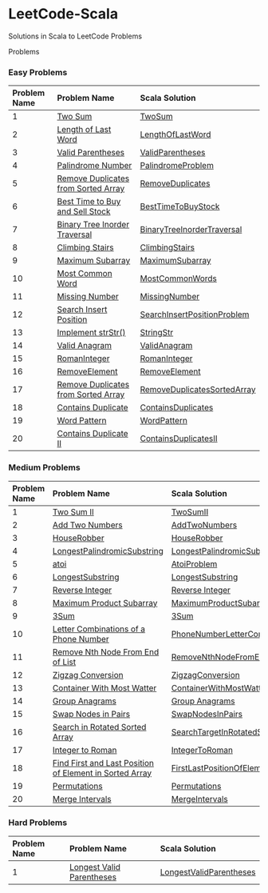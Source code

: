 # LeetCode-Scala

Solutions in Scala to LeetCode Problems

Problems

### Easy Problems

| Problem Name | Problem Name                                                                                                                         | Scala Solution                                                                                                     |
|:-------------|:-------------------------------------------------------------------------------------------------------------------------------------|:-------------------------------------------------------------------------------------------------------------------|
| 1            | [Two Sum](https://leetcode.com/problems/two-sum/)                                                                                    | [TwoSum](src/main/scala/com/leetcode/easy/TwoSum.scala)                                                            |
| 2            | [Length of Last Word](https://leetcode.com/problems/length-of-last-word/)                                                            | [LengthOfLastWord](src/main/scala/com/leetcode/easy/LengthOfLastWord.scala)                                        |
| 3            | [Valid Parentheses](https://leetcode.com/problems/valid-parentheses/)                                                                | [ValidParentheses](src/main/scala/com/leetcode/easy/ValidParentheses.scala)                                        |
| 4            | [Palindrome Number](https://leetcode.com/problems/palindrome-number/)                                                                | [PalindromeProblem](src/main/scala/com/leetcode/easy/PalindromeProblem.scala)                                      |
| 5            | [Remove Duplicates from Sorted Array](https://leetcode.com/problems/remove-duplicates-from-sorted-array/)                            | [RemoveDuplicates](src/main/scala/com/leetcode/easy/RemoveDuplicates.scala)                                        |
| 6            | [Best Time to Buy and Sell Stock](https://leetcode.com/problems/best-time-to-buy-and-sell-stock/)                                    | [BestTimeToBuyStock](src/main/scala/com/leetcode/easy/BestTimeToBuyStock.scala)                                    |
| 7            | [Binary Tree Inorder Traversal](https://leetcode.com/problems/binary-tree-inorder-traversal/)                                        | [BinaryTreeInorderTraversal](src/main/scala/com/leetcode/easy/BinaryTreeInorderTraversal.scala)                    |
| 8            | [Climbing Stairs](https://leetcode.com/problems/climbing-stairs/)                                                                    | [ClimbingStairs](src/main/scala/com/leetcode/easy/ClimbingStairs.scala)                                            |
| 9            | [Maximum Subarray](https://leetcode.com/problems/maximum-subarray/)                                                                  | [MaximumSubarray](src/main/scala/com/leetcode/easy/MaximumSubarray.scala)                                          |
| 10           | [Most Common Word](https://leetcode.com/problems/most-common-word/)                                                                  | [MostCommonWords](src/main/scala/com/leetcode/easy/MostCommonWords.scala)                                          |
| 11           | [Missing Number](https://leetcode.com/problems/missing-number/)                                                                      | [MissingNumber](src/main/scala/com/leetcode/easy/MissingNumber.scala)                                              |
| 12           | [Search Insert Position](https://leetcode.com/problems/search-insert-position/)                                                      | [SearchInsertPositionProblem](src/main/scala/com/leetcode/easy/SearchInsertPositionProblem.scala)                  |
| 13           | [Implement strStr()](https://leetcode.com/problems/implement-strstr/)                                                                | [StringStr](src/main/scala/com/leetcode/easy/StringStr.scala)                                                      |
| 14           | [Valid Anagram](https://leetcode.com/problems/valid-anagram/)                                                                        | [ValidAnagram](src/main/scala/com/leetcode/easy/ValidAnagram.scala)                                                |
| 15           | [RomanInteger](https://leetcode.com/problems/roman-to-integer/)                                                                      | [RomanInteger](src/main/scala/com/leetcode/easy/RomanInteger.scala)                                                |
| 16           | [RemoveElement](https://leetcode.com/problems/remove-element/)                                                                       | [RemoveElement](src/main/scala/com/leetcode/easy/RemoveElement.scala)                                              |
| 17           | [Remove Duplicates from Sorted Array](https://leetcode.com/problems/remove-duplicates-from-sorted-array/)                            | [RemoveDuplicatesSortedArray](src/main/scala/com/leetcode/easy/RemoveDuplicatesSortedArray.scala)                  |
| 18           | [Contains Duplicate](https://leetcode.com/problems/contains-duplicate/)                                                              | [ContainsDuplicates](src/main/scala/com/leetcode/easy/ContainsDuplicates$.scala)                                   |
| 19           | [Word Pattern](https://leetcode.com/problems/word-pattern/)                                                                          | [WordPattern](src/main/scala/com/leetcode/easy/WordPattern.scala)                                                  |
| 20           | [Contains Duplicate II](https://leetcode.com/problems/contains-duplicate-ii/)                                                        | [ContainsDuplicatesII](src/main/scala/com/leetcode/easy/ContainsDuplicatesII.scala)                                |

### Medium Problems

| Problem Name | Problem Name                                                                                                                                      | Scala Solution                                                                                                               |
|:-------------|:--------------------------------------------------------------------------------------------------------------------------------------------------|:-----------------------------------------------------------------------------------------------------------------------------|
| 1            | [Two Sum II](https://leetcode.com/problems/two-sum-ii-input-array-is-sorted/submissions/)                                                         | [TwoSumII](src/main/scala/com/letcode/medium/TwoSumII.scala)                                                                 |
| 2            | [Add Two Numbers](https://leetcode.com/problems/add-two-numbers/)                                                                                 | [AddTwoNumbers](src/main/scala/com/letcode/medium/AddTwoNumbers.scala)                                                       |
| 3            | [HouseRobber](https://leetcode.com/problems/house-robber/)                                                                                        | [HouseRobber](src/main/scala/com/letcode/medium/HouseRobber.scala)                                                           |
| 4            | [LongestPalindromicSubstring](https://leetcode.com/problems/longest-palindromic-substring/)                                                       | [LongestPalindromicSubstring](src/main/scala/com/letcode/medium/LongestPalindromicSubstring.scala)                           |
| 5            | [atoi](https://leetcode.com/problems/string-to-integer-atoi/)                                                                                     | [AtoiProblem](src/main/scala/com/letcode/medium/AtoiProblem.scala)                                                           |
| 6            | [LongestSubstring](https://leetcode.com/problems/longest-substring-without-repeating-characters/)                                                 | [LongestSubstring](src/main/scala/com/letcode/medium/LongestSubstring.scala)                                                 |
| 7            | [Reverse Integer](https://leetcode.com/problems/reverse-integer/)                                                                                 | [Reverse Integer](src/main/scala/com/letcode/medium/ReverseInteger.scala)                                                    |
| 8            | [Maximum Product Subarray](https://leetcode.com/problems/maximum-product-subarray/)                                                               | [MaximumProductSubarray](src/main/scala/com/letcode/medium/MaximumProductSubarray.scala)                                     |
| 9            | [3Sum](https://leetcode.com/problems/3sum/)                                                                                                       | [3Sum](src/main/scala/com/letcode/medium/ThreeSum.scala)                                                                     |
| 10           | [Letter Combinations of a Phone Number](https://leetcode.com/problems/letter-combinations-of-a-phone-number/)                                     | [PhoneNumberLetterCombinations](src/main/scala/com/letcode/medium/PhoneNumberLetterCombinations.scala)                       |
| 11           | [Remove Nth Node From End of List](https://leetcode.com/problems/remove-nth-node-from-end-of-list/)                                               | [RemoveNthNodeFromEndOfList](src/main/scala/com/letcode/medium/RemoveNthNodeFromEndOfList.scala)                             |
| 12           | [Zigzag Conversion](https://leetcode.com/problems/zigzag-conversion/)                                                                             | [ZigzagConversion](src/main/scala/com/letcode/medium/ZigzagConversion.scala)                                                 |
| 13           | [Container With Most Watter](https://leetcode.com/problems/container-with-most-water/)                                                            | [ContainerWithMostWatter](src/main/scala/com/letcode/medium/ContainerWithMostWatter.scala)                                   |
| 14           | [Group Anagrams](https://leetcode.com/problems/group-anagrams/)                                                                                   | [Group Anagrams](src/main/scala/com/letcode/medium/GroupAnagrams.scala)                                                      |
| 15           | [Swap Nodes in Pairs](https://leetcode.com/problems/swap-nodes-in-pairs/)                                                                         | [SwapNodesInPairs](src/main/scala/com/letcode/medium/SwapNodesInPairs.scala)                                                 |
| 16           | [Search in Rotated Sorted Array](https://leetcode.com/problems/search-in-rotated-sorted-array/)                                                   | [SearchTargetInRotatedSortedArray](src/main/scala/com/letcode/medium/SearchTargetInRotatedSortedArray.scala)                 |
| 17           | [Integer to Roman](https://leetcode.com/problems/integer-to-roman/)                                                                               | [IntegerToRoman](src/main/scala/com/letcode/medium/IntegerToRoman.scala)                                                     |
| 18           | [Find First and Last Position of Element in Sorted Array](https://leetcode.com/problems/find-first-and-last-position-of-element-in-sorted-array/) | [FirstLastPositionOfElementInSortedArray](src/main/scala/com/letcode/medium/FirstLastPositionOfElementInSortedArray.scala)   |
| 19           | [Permutations](https://leetcode.com/problems/permutations/)                                                                                       | [Permutations](src/main/scala/com/letcode/medium/Permutations.scala)                                                         |
| 20           | [Merge Intervals](https://leetcode.com/problems/merge-intervals/)                                                                                 | [MergeIntervals](src/main/scala/com/letcode/medium/Permutations.scala)                                                      |

### Hard Problems

| Problem Name | Problem Name                                                                                                                                           | Scala Solution                                                                                                             |
|:-------------|:-------------------------------------------------------------------------------------------------------------------------------------------------------|:---------------------------------------------------------------------------------------------------------------------------|
| 1            | [Longest Valid Parentheses](https://leetcode.com/problems/longest-valid-parentheses/)                                                                  | [LongestValidParentheses](src/main/scala/com/letcode/medium/LongestValidParentheses.scala)                                 |
